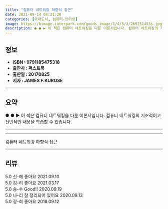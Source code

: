 ```yaml
---
title: "컴퓨터 네트워킹 하향식 접근"
date: 2021-09-14 04:31:20
categories: [국내도서, 컴퓨터-인터넷]
image: https://bimage.interpark.com/goods_image/1/4/5/3/269251453s.jpg
description: ● ● ▶ 이 책은 컴퓨터 네트워킹을 다룬 이론서입니다. 컴퓨터 네트워킹의 기초적이고 전반적인 내용을 학습할 수 있습니다.
---
```


## **정보**

- **ISBN : 9791185475318**
- **출판사 : 퍼스트북**
- **출판일 : 20170825**
- **저자 : JAMES F.KUROSE**

------



## **요약**

●  ●  ▶ 이 책은 컴퓨터 네트워킹을 다룬 이론서입니다. 컴퓨터 네트워킹의 기초적이고 전반적인 내용을 학습할 수 있습니다.

------



------


컴퓨터 네트워킹 하향식 접근 

------


## **리뷰** 

5.0 신-해 좋아요 2021.09.10 <br/>5.0 김-리 좋아요 2021.03.17 <br/>5.0 송-수 Good!! 2020.09.19 <br/>5.0 나-리 잘 정리되어 있어요 2020.09.13 <br/>5.0 강-희 좋아요 2018.09.12 <br/>